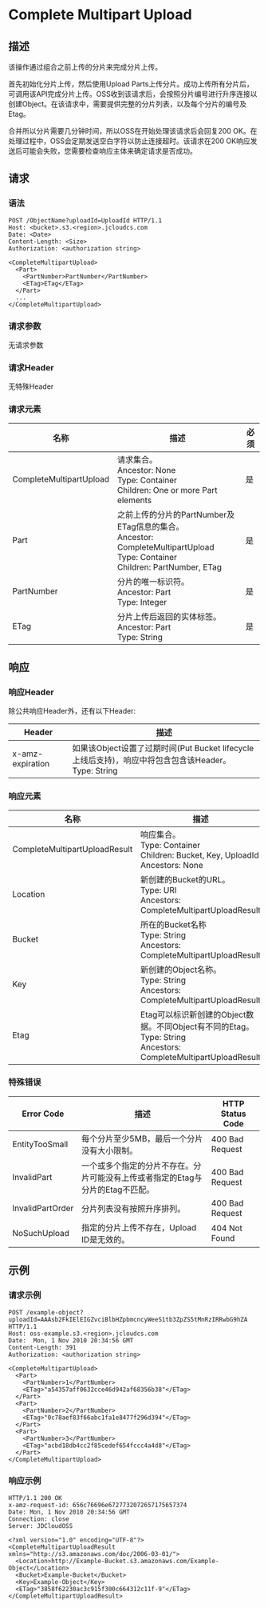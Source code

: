 # Complete Multipart Upload

## 描述
该操作通过组合之前上传的分片来完成分片上传。

首先初始化分片上传，然后使用Upload Parts上传分片。成功上传所有分片后，可调用该API完成分片上传。OSS收到该请求后，会按照分片编号进行升序连接以创建Object。在该请求中，需要提供完整的分片列表，以及每个分片的编号及Etag。

合并所以分片需要几分钟时间，所以OSS在开始处理该请求后会回复200 OK。在处理过程中，OSS会定期发送空白字符以防止连接超时。该请求在200 OK响应发送后可能会失败，您需要检查响应主体来确定请求是否成功。

## 请求
### 语法
```
POST /ObjectName?uploadId=UploadId HTTP/1.1
Host: <bucket>.s3.<region>.jcloudcs.com 
Date: <Date>
Content-Length: <Size>
Authorization: <authorization string>

<CompleteMultipartUpload>
  <Part>
    <PartNumber>PartNumber</PartNumber>
    <ETag>ETag</ETag>
  </Part>
  ...
</CompleteMultipartUpload>
```
### 请求参数
无请求参数
### 请求Header
无特殊Header
### 请求元素

名称|描述|必须
---|---|---
CompleteMultipartUpload|请求集合。<br>Ancestor: None<br>Type: Container<br>Children: One or more Part elements|是
Part|之前上传的分片的PartNumber及ETag信息的集合。<br>Ancestor: CompleteMultipartUpload<br>Type: Container<br>Children: PartNumber, ETag|是
PartNumber|分片的唯一标识符。<br>Ancestor: Part<br>Type: Integer|是
ETag|分片上传后返回的实体标签。<br>Ancestor: Part<br>Type: String|是

## 响应
### 响应Header
除公共响应Header外，还有以下Header:

Header|描述
---|---
x-amz-expiration|如果该Object设置了过期时间(Put Bucket lifecycle上线后支持)，响应中将包含包含该Header。<br>Type: String

### 响应元素

名称|描述
---|---
CompleteMultipartUploadResult|响应集合。<br>Type: Container<br>Children: Bucket, Key, UploadId<br>Ancestors: None
Location|新创建的Bucket的URL。<br>Type: URI<br>Ancestors: CompleteMultipartUploadResult
Bucket|所在的Bucket名称<br>Type: String<br>Ancestors: CompleteMultipartUploadResult
Key|新创建的Object名称。<br>Type: String<br>Ancestors: CompleteMultipartUploadResult
Etag|Etag可以标识新创建的Object数据。不同Object有不同的Etag。<br>Type: String<br>Ancestors: CompleteMultipartUploadResult

### 特殊错误

Error Code|描述|HTTP Status Code
---|---|---
EntityTooSmall|每个分片至少5MB，最后一个分片没有大小限制。|400 Bad Request
InvalidPart|一个或多个指定的分片不存在。分片可能没有上传或者指定的Etag与分片的Etag不匹配。|400 Bad Request
InvalidPartOrder|分片列表没有按照升序排列。|400 Bad Request
NoSuchUpload|指定的分片上传不存在，Upload ID是无效的。|404 Not Found

## 示例
### 请求示例
```
POST /example-object?uploadId=AAAsb2FkIElEIGZvciBlbHZpbmcncyWeeS1tb3ZpZS5tMnRzIRRwbG9hZA HTTP/1.1
Host: oss-example.s3.<region>.jcloudcs.com 
Date:  Mon, 1 Nov 2010 20:34:56 GMT
Content-Length: 391
Authorization: <authorization string>

<CompleteMultipartUpload>
  <Part>
    <PartNumber>1</PartNumber>
    <ETag>"a54357aff0632cce46d942af68356b38"</ETag>
  </Part>
  <Part>
    <PartNumber>2</PartNumber>
    <ETag>"0c78aef83f66abc1fa1e8477f296d394"</ETag>
  </Part>
  <Part>
    <PartNumber>3</PartNumber>
    <ETag>"acbd18db4cc2f85cedef654fccc4a4d8"</ETag>
  </Part>
</CompleteMultipartUpload>
```
### 响应示例
```
HTTP/1.1 200 OK
x-amz-request-id: 656c76696e6727732072657175657374
Date: Mon, 1 Nov 2010 20:34:56 GMT
Connection: close
Server: JDCloudOSS

<?xml version="1.0" encoding="UTF-8"?>
<CompleteMultipartUploadResult xmlns="http://s3.amazonaws.com/doc/2006-03-01/">
  <Location>http://Example-Bucket.s3.amazonaws.com/Example-Object</Location>
  <Bucket>Example-Bucket</Bucket>
  <Key>Example-Object</Key>
  <ETag>"3858f62230ac3c915f300c664312c11f-9"</ETag>
</CompleteMultipartUploadResult>
```


